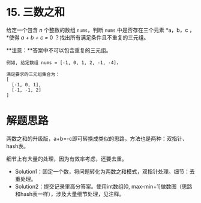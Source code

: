 # 15. 三数之和

给定一个包含 *n* 个整数的数组 `nums`，判断 `nums` 中是否存在三个元素 *a，b，c ，*使得 *a + b + c =* 0 ？找出所有满足条件且不重复的三元组。

**注意：**答案中不可以包含重复的三元组。

```
例如, 给定数组 nums = [-1, 0, 1, 2, -1, -4]，

满足要求的三元组集合为：
[
  [-1, 0, 1],
  [-1, -1, 2]
]
```



# 解题思路

两数之和的升级版，a+b=-c即可转换成类似的思路，方法也是两种：双指针、hash表。

细节上有大量的处理，因为有效率考虑，还要去重。

* Solution1：固定一个数，将问题转化为两数之和模式，双指针处理。细节：去重处理。
* Solution2：提交记录里高分答案。使用int数组[0, max-min+1]做数图（思路和hash表一样），涉及大量细节处理，见注释。
